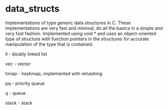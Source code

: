 # data_structs
Implementations of type generic data structures in C.
These implementations are very fast and minimal, do all the basics in a simple and very fast fashion.
Implemented using void * and uses an object-oriented type of structure with function pointers in the structures for
accurate manipulation of the type that is contained.

ll - doubly linked list

vec - vector

hmap - hashmap, implemented with rehashing

pq - priority queue

q - queue

stack - stack
